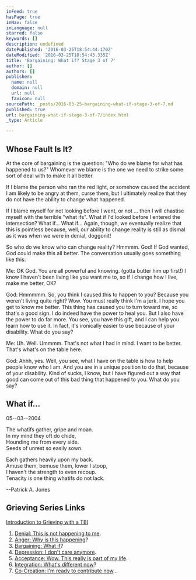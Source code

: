 ```yaml
---
inFeed: true
hasPage: true
inNav: false
inLanguage: null
starred: false
keywords: []
description: undefined
datePublished: '2016-03-25T18:54:44.170Z'
dateModified: '2016-03-25T18:54:43.335Z'
title: 'Bargaining: What if? Stage 3 of 7'
author: []
authors: []
publisher:
  name: null
  domain: null
  url: null
  favicon: null
sourcePath: _posts/2016-03-25-bargaining-what-if-stage-3-of-7.md
published: true
url: bargaining-what-if-stage-3-of-7/index.html
_type: Article

---
```

## Whose Fault Is It?

At the core of bargaining is the question: "Who do we blame for what has happened to us?" Whomever we blame is the one we need to strike some sort of deal with to make it all better.

If I blame the person who ran the red light, or somehow caused the accident I am likely to be angry at them, curse them, but I ultimately realize that they do not have the ability to change what happened.

If I blame myself for not looking before I went, or not ... then I will chastise myself with the terrible "what ifs". What if I'd looked before I entered the intersection? What if... What if... Again, though, we eventually realize that this is pointless because, well, our ability to change reality is still as dismal as it was when we were in denial, doggonit!

So who do we know who can change reality? Hmmmm. God! If God wanted, God could make this all better. The conversation usually goes something like this:

Me: OK God. You are all powerful and knowing. (gotta butter him up first!) I know I haven't been living like you want me to, so if I change how I live, make me better, OK?

God: Hmmmmm. So, you think I caused this to happen to you? Because you weren't living quite right? Wow. You must really think I'm a jerk. I hope you get to know me better. This thing has caused you to turn toward me, so that's a good sign. I do indeed have the power to heal you. But I also have the power to do far more. You see, you have this gift, and I can help you learn how to use it. In fact, it's ironically easier to use because of your disability. What do you say?

Me: Uh. Well. Ummmm. That's not what I had in mind. I want to be better. That's what's on the table here.

God: Ahhh, yes. Well, you see, what I have on the table is how to help people know who I am. And you are in a unique position to do that, because of your disability. Kind of sucks, I know, but I have figured out a way that good can come out of this bad thing that happened to you. What do you say?

## What if...

05--03--2004

The whatifs gather, gripe and moan.  
In my mind they oft do chide,  
Hounding me from every side.  
Seeds of unrest so easily sown.

Each gathers heavily upon my back.  
Amuse them, bemuse them, lower I stoop,  
I haven't the strength to even recoup.  
Tenacity is one thing whatifs do not lack.

--Patrick A. Jones

## Grieving Series Links

[Introduction to Grieving with a TBI][0]

1. [Denial: This is not happening to me][1].
2. [Anger: Why is this happening][2]?
3. [Bargaining: What if][3]?
4. [Depression: I don't care anymore][4].
5. [Acceptance: Wow. This really is part of my life][5].
6. [Integration: What's different now][6]?
7. [Co-Creation: I'm ready to contribute now][7]...

[0]: http://mindyourheadcoop.org/grieving-a-tbi-to-heal-a-tbi/
[1]: http://mindyourheadcoop.org/denial-this-is-not-happening-to-me-stage-1-of-7/
[2]: http://mindyourheadcoop.org/anger-why-is-this-happening-to-me-stage-2-of-7/
[3]: http://mindyourheadcoop.org/bargaining-what-if-stage-3-of-7/
[4]: http://mindyourheadcoop.org/depression-i-dont-care-anymore-stage-4-of-7/
[5]: http://mindyourheadcoop.org/acceptance-wow-this-really-is-part-of-my-life-stage-5-of/
[6]: http://mindyourheadcoop.org/integration-how-is-life-different-the-same-who-am-i-now/
[7]: http://mindyourheadcoop.org/co-creation-im-ready-to-contribute-now-stage-7-of-7/